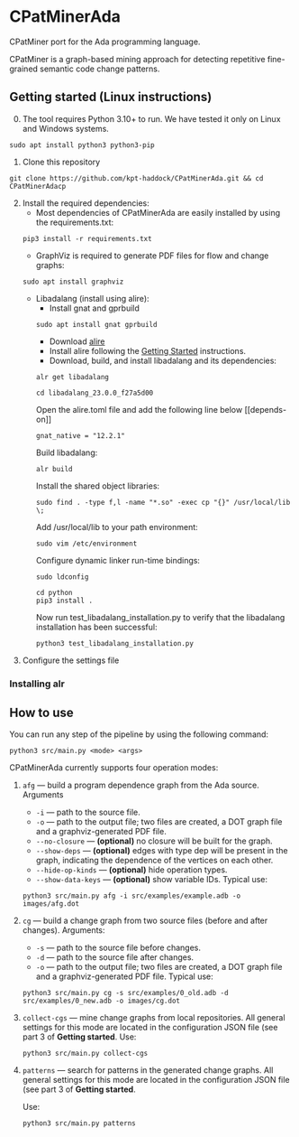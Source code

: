 # CPatMinerAda

CPatMiner port for the Ada programming language.

CPatMiner is a graph-based mining approach for detecting repetitive fine-grained semantic code change patterns.

## Getting started (Linux instructions)

0. The tool requires Python 3.10+ to run. We have tested it only on Linux and Windows systems.
```
sudo apt install python3 python3-pip
```
1. Clone this repository
```shell script
git clone https://github.com/kpt-haddock/CPatMinerAda.git && cd CPatMinerAdacp
```
2. Install the required dependencies:
    * Most dependencies of CPatMinerAda are easily installed by using the requirements.txt:
    ```shell script
    pip3 install -r requirements.txt
    ```
    * GraphViz is required to generate PDF files for flow and change graphs:
    ```
    sudo apt install graphviz
    ```
    * Libadalang (install using alire):
        * Install gnat and gprbuild
        ```
        sudo apt install gnat gprbuild
        ```
        * Download [alire](https://alire.ada.dev/)
        * Install alire following the [Getting Started](https://github.com/alire-project/alire/blob/master/doc/getting-started.md) instructions.
        * Download, build, and install libadalang and its dependencies:
        ```shell script
        alr get libadalang
        ```
        ```shell script
        cd libadalang_23.0.0_f27a5d00
        ```
        Open the alire.toml file and add the following line below [[depends-on]]
        ```shell script
        gnat_native = "12.2.1"
        ```
        Build libadalang:
        ```shell script
        alr build
        ```
        Install the shared object libraries:
        ```shell script
        sudo find . -type f,l -name "*.so" -exec cp "{}" /usr/local/lib \;
        ```
        Add /usr/local/lib to your path environment:
        ```shell script
        sudo vim /etc/environment
        ```
        Configure dynamic linker run-time bindings:
        ```shell script
        sudo ldconfig
        ```
        ```
        cd python
        pip3 install .
        ```
        Now run test_libadalang_installation.py to verify that the libadalang installation has been successful:
        ```shell script
        python3 test_libadalang_installation.py
        ```
3. Configure the settings file

### Installing alr

## How to use
You can run any step of the pipeline by using the following command:
```
python3 src/main.py <mode> <args>
```
CPatMinerAda currently supports four operation modes:
1. `afg` — build a program dependence graph from the Ada source.
   Arguments
   * `-i` — path to the source file.
   * `-o` — path to the output file; two files are created, a DOT graph file and a graphviz-generated PDF file.
   * `--no-closure` — **(optional)** no closure will be built for the graph.
   * `--show-deps` — **(optional)** edges with type dep will be present in the graph, indicating the dependence of the vertices on each other.
   * `--hide-op-kinds` — **(optional)** hide operation types.
   * `--show-data-keys` — **(optional)** show variable IDs.
   Typical use:
   ```
   python3 src/main.py afg -i src/examples/example.adb -o images/afg.dot
   ```
2. `cg` — build a change graph from two source files (before and after changes).
   Arguments:
   * `-s` — path to the source file before changes.
   * `-d` — path to the source file after changes.
   * `-o` — path to the output file; two files are created, a DOT graph file and a graphviz-generated PDF file.
   Typical use:
   ```
   python3 src/main.py cg -s src/examples/0_old.adb -d src/examples/0_new.adb -o images/cg.dot
   ```
3. `collect-cgs` — mine change graphs from local repositories.
   All general settings for this mode are located in the configuration JSON file (see part 3 of **Getting started**.
   Use:
   ```
   python3 src/main.py collect-cgs
   ```
4. `patterns` — search for patterns in the generated change graphs.
   All general settings for this mode are located in the configuration JSON file (see part 3 of **Getting started**.
   
   Use:
   ```
   python3 src/main.py patterns
   ```
